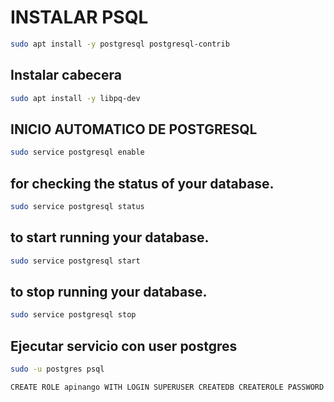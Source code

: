 # INSTALAR PSQL

```bash
sudo apt install -y postgresql postgresql-contrib
```

## Instalar cabecera

```bash
sudo apt install -y libpq-dev
```

## INICIO AUTOMATICO DE POSTGRESQL

```bash
sudo service postgresql enable
```

## for checking the status of your database.

```bash
sudo service postgresql status
```

## to start running your database.

```bash
sudo service postgresql start
```

## to stop running your database.

```bash
sudo service postgresql stop
```

## Ejecutar servicio con user postgres

```bash
sudo -u postgres psql
```

```bash
CREATE ROLE apinango WITH LOGIN SUPERUSER CREATEDB CREATEROLE PASSWORD 'apinango' ;
```

